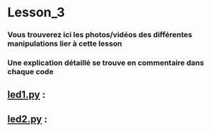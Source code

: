 # Lesson_3

### Vous trouverez ici les photos/vidéos des différentes manipulations lier à cette lesson

### Une explication détaillé se trouve en commentaire dans chaque code

## [led1.py](Lesson_3/led1.py) :

## [led2.py](Lesson_3/led2.py) :
